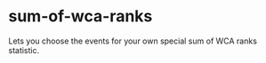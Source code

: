 sum-of-wca-ranks
================

Lets you choose the events for your own special sum of WCA ranks statistic.
